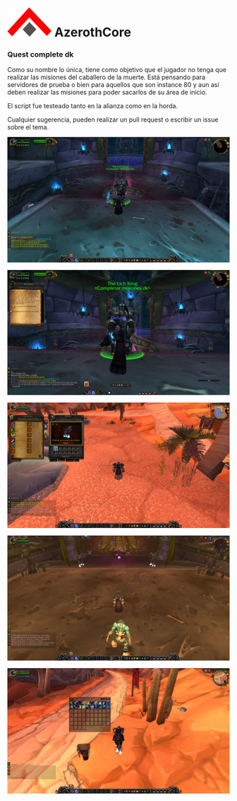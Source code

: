 # ![logo](https://raw.githubusercontent.com/azerothcore/azerothcore.github.io/master/images/logo-github.png) AzerothCore

### Quest complete dk

Como su nombre lo única, tiene como objetivo que el jugador no tenga que realizar las misiones del caballero de la muerte. Está pensando para servidores de prueba o bien para aquellos que son instance 80 y aun así deben realizar las misiones para poder sacarlos de su área de inicio.

El script fue testeado tanto en la alianza como en la horda.

Cualquier sugerencia, pueden realizar un pull request o escribir un issue sobre el tema.

![npc_misiones_dk_1](screenshots/npc_misiones_dk_1.jpg)

![npc_misiones_dk_2](screenshots/npc_misiones_dk_2.jpg)

![npc_misiones_dk_3](screenshots/npc_misiones_dk_3.jpg)

![npc_misiones_dk_4](screenshots/npc_misiones_dk_4.jpg)

![npc_misiones_dk_5](screenshots/npc_misiones_dk_5.jpg)

